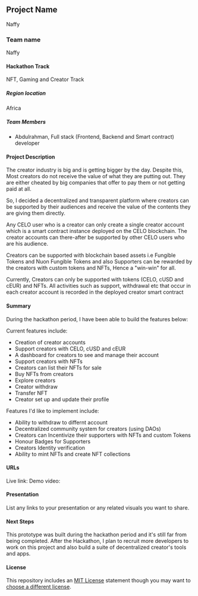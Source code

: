 
## Project Name
Naffy

### Team name
Naffy

#### Hackathon Track
 NFT, Gaming and Creator Track

##### Region location
Africa

##### Team Members
- Abdulrahman, Full stack (Frontend, Backend and Smart contract) developer

#### Project Description

The creator industry is big and is getting bigger by the day. Despite this, Most creators do not receive the value of what they are putting out. They are either cheated by big companies that offer to pay them or not getting paid at all.

So, I decided a decentralized and transparent platform where creators can be supported by their audiences and receive the value of the contents they are giving them directly.

Any CELO user who is a creator can only create a single creator account which is a smart contract instance deployed on the CELO blockchain. The creator accounts can there-after be supported by other CELO users who are his audience.

Creators can be supported with blockchain based assets i.e Fungible Tokens and Nuon Fungible Tokens and also Supporters can be rewarded by the creators with custom tokens and NFTs, Hence a "win-win" for all. 

Currently, Creators can only be supported with tokens (CELO, cUSD and cEUR) and NFTs. 
All activities such as support, withdrawal etc that occur in each creator account is recorded in the deployed creator smart contract

#### Summary
During the hackathon period, I have been able to build the features below:

Current features include:
- Creation of creator accounts
- Support creators with CELO, cUSD and cEUR
- A dashboard for creators to see and manage their account
- Support creators with NFTs
- Creators can list their NFTs for sale
- Buy NFTs from creators
- Explore creators
- Creator withdraw 
- Transfer NFT
- Creator set up and update their profile

Features I'd like to implement include:
- Ability to withdraw to differnt account
- Decentralized community system for creators (using DAOs)
- Creators can Incentivize their supporters with NFTs and custom Tokens
- Honour Badges for Supporters
- Creators Identity verification
- Ability to mint NFTs and create NFT collections

#### URLs
Live link:
Demo video:

#### Presentation
List any links to your presentation or any related visuals you want to share.

#### Next Steps

This prototype was built during the hackathon period and it's still far from being completed. 
After the Hackathon, I plan to recruit more developers to work on this project and also build a suite of decentralized creator's tools and apps.

#### License
This repository includes an [MIT License](https://opensource.org/licenses/MIT) statement though you may want to [choose a different license](https://choosealicense.com/).
